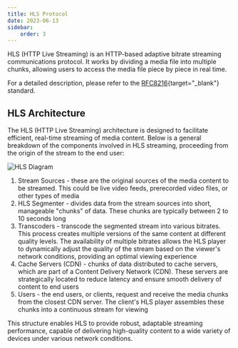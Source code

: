 ```yaml
---
title: HLS Protocol
date: 2023-06-13
sidebar:
    order: 3
---
```


HLS (HTTP Live Streaming) is an HTTP-based adaptive bitrate streaming communications protocol. It works by dividing a media file into multiple chunks, allowing users to access the media file piece by piece in real time.

For a detailed description, please refer to the [RFC8216](https://www.rfc-editor.org/rfc/rfc8216){target="_blank"} standard.

## HLS Architecture

The HLS (HTTP Live Streaming) architecture is designed to facilitate efficient, real-time streaming of media content. Below is a general breakdown of the components involved in HLS streaming, proceeding from the origin of the stream to the end user:

![HLS Diagram](https://cdn.cesbo.com/help/astra/delivery/http-hls/hls-segmenter/diagram.svg)

1. Stream Sources - these are the original sources of the media content to be streamed. This could be live video feeds, prerecorded video files, or other types of media
2. HLS Segmenter - divides data from the stream sources into short, manageable "chunks" of data. These chunks are typically between 2 to 10 seconds long
3. Transcoders - transcode the segmented stream into various bitrates. This process creates multiple versions of the same content at different quality levels. The availability of multiple bitrates allows the HLS player to dynamically adjust the quality of the stream based on the viewer's network conditions, providing an optimal viewing experience
4. Cache Servers (CDN) - chunks of data distributed to cache servers, which are part of a Content Delivery Network (CDN). These servers are strategically located to reduce latency and ensure smooth delivery of content to end users
5. Users - the end users, or clients, request and receive the media chunks from the closest CDN server. The client's HLS player assembles these chunks into a continuous stream for viewing

This structure enables HLS to provide robust, adaptable streaming performance, capable of delivering high-quality content to a wide variety of devices under various network conditions.
